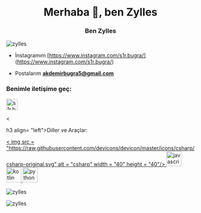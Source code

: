 <h1 align="center">Merhaba 👋, ben Zylles</h1>
<h3 align="center">Ben Zylles</h3>

<p align="left"> <img src="https:/ /komarev.com/ghpvc/?username=zylles&label=Profile%20views&color=0e75b6&style=flat" alt="zylles" /> </p>

- İnstagramım [https://www.instagram.com/s1r.bugra/] (https://www.instagram.com/s1r.bugra/)

- Postalarım **akdemirbugra5@gmail.com**

<h3 align="left">Benimle iletişime geç:</h3>
<p align="left ">
<a href = "https://instagram.com/s1r.bugra" target = "blank"><img align = "center" src = "https://raw.githubusercontent.com/rahuldkjain/github-profile" -readme-generator/master/src/images/icons/Social/instagram.svg" alt = "s1r.bugra" height = "30" genişlik = "40" /></a> </p>
<

h3 align= "left">Diller ve Araçlar:</h3>
<p align = "left"> <a href = "https://www.w3schools.com/cs/" target = "_blank" rel = "noreferrer"> < img src = "https://raw.githubusercontent.com/devicons/devicon/master/icons/csharp/csharp-original.svg" alt = "csharp" width = "40" height = "40"/> </a > <a href = "https://developer.mozilla.org/en-US/docs/Web/JavaScript" target = "_blank" rel = "noreferrer"> <img src = "https://raw.githubusercontent. com/devicons/devicon/master/icons/javascript/javascript-original.svg" alt = "javascript" width = "40" height = "40"/> </a> <a href = "https://kotlinlang. org" target = "_blank" rel = "noreferrer"> <img src = "https://www.vectorlogo.zone/logos/kotlinlang/kotlinlang-icon.svg" alt = "kotlin" width = "40" yükseklik = "40"/> </a> <a href = "https://www.python.org" target = "_blank" rel = "noreferrer"> <img src = "https://raw.githubusercontent.com/" devicons/devicon/master/icons/python/python-original.svg" alt = "python" width = "40" height = "40"/> </a> </p>

<p><img align = "left " src="https://github-readme-stats.vercel.app/api/top-langs?username=zylles&show_icons=true&locale=en&layout=compact" alt="zylles" /></p>

<p>  <img align = "center" src = "https://github-readme-stats.vercel.app/api?username=zylles&show_icons=true&locale=en" alt = "zylles" /></p>
